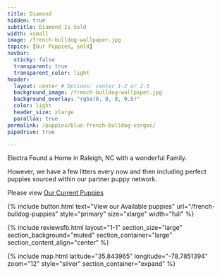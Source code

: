 ```yaml
---
title: Diamond
hidden: true
subtitle: Diamond Is Sold
width: xsmall
image: /french-bulldog-wallpaper.jpg
topics: [Our Puppies, sold]
navbar:
  sticky: false
  transparent: true
  transparent_color: light
header:
  layout: center # Options: center 1-2 or 2-3
  background_image: /french-bulldog-wallpaper.jpg
  background_overlay: "rgba(0, 0, 0, 0.5)"
  color: light
  header_size: xlarge
  parallax: true
permalink: /puppies/blue-french-bulldog-vargas/
pipedrive: true

---
```


Electra Found a Home in Raleigh, NC with a wonderful Family.

However, we have a few litters every now and then including perfect puppies sourced within our partner puppy network.

Please view [Our Current Puppies](/french-bulldog-puppies)

{% include button.html text="View our Available puppies" url="/french-bulldog-puppies" style="primary" size="xlarge" width="full" %}

{% include reviewsfb.html 
   layout="1-1"
  section_size="large"
  section_background="muted"
  section_container="large"
  section_content_align="center"
%}


{% include map.html 
  latitude="35.843965" 
  longitude="-78.7851394" 
  zoom="12" 
  style="silver" 
  section_container="expand"
  %}